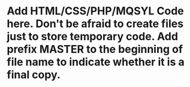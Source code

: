 # Add HTML/CSS/PHP/MQSYL Code here. Don't be afraid to create files just to store temporary code. Add prefix MASTER to the beginning of file name to indicate whether it is a final copy.
